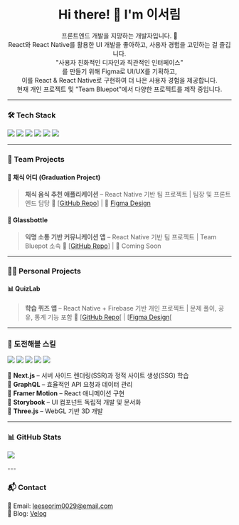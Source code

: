 <h1 align="center">Hi there! 👋 I'm 이서림 </h1>

<p align="center">
  프론트엔드 개발을 지망하는 개발자입니다. 🚀 <br/>
  React와 React Native를 활용한 UI 개발을 좋아하고, 사용자 경험을 고민하는 걸 즐깁니다. <br/>
  "사용자 친화적인 디자인과 직관적인 인터페이스"<br/>
  를 만들기 위해 Figma로 UI/UX를 기획하고, <br/>
  이를 React & React Native로 구현하여 더 나은 사용자 경험을 제공합니다.  <br/>
  현재 개인 프로젝트 및 "Team Bluepot"에서 다양한 프로젝트를 제작 중입니다.  
</p>

---

### 🛠 Tech Stack  

<p align="left">
  <img src="https://img.shields.io/badge/React-61DAFB?style=flat-square&logo=react&logoColor=black"/>
  <img src="https://img.shields.io/badge/React_Native-61DAFB?style=flat-square&logo=react&logoColor=black"/>
  <img src="https://img.shields.io/badge/TypeScript-3178C6?style=flat-square&logo=typescript&logoColor=white"/>
  <img src="https://img.shields.io/badge/Tailwind_CSS-06B6D4?style=flat-square&logo=tailwindcss&logoColor=white"/>
  <img src="https://img.shields.io/badge/Firebase-FFCA28?style=flat-square&logo=firebase&logoColor=black"/>
  <img src="https://img.shields.io/badge/Figma-F24E1E?style=flat-square&logo=figma&logoColor=white"/>
</p>

---

### 👥 Team Projects

#### 🌱 채식 어디 (Graduation Project)

> **채식 음식 추천 애플리케이션** – React Native 기반
> 팀 프로젝트 | 팀장 및 프론트엔드 담당
> 🔗 \[[GitHub Repo](https://github.com/VRRS-Project-Team-GitPage)] | 📱 [Figma Design](https://www.figma.com/proto/Iw4NxpHMFiyFo3bWT6CF3W/%EC%BA%A1%EC%8A%A4%ED%86%A4-%EB%94%94%EC%9E%90%EC%9D%B8-UI-%EC%B5%9C%EC%A2%85?page-id=2%3A647&node-id=2-1016&viewport=-1006%2C617%2C0.56&t=QrVBhkHL52KxprZd-1&scaling=contain&content-scaling=fixed)

#### 💬 Glassbottle

> **익명 소통 기반 커뮤니케이션 앱** – React Native 기반
> 팀 프로젝트 | Team Bluepot 소속
> 🔗 \[[GitHub Repo](https://github.com/T-BluePot/GlassBottle)] | 🚀 Coming Soon

---

### 🙋‍♂️ Personal Projects

#### 📊 QuizLab

> **학습 퀴즈 앱** – React Native + Firebase 기반
> 개인 프로젝트 | 문제 풀이, 공유, 통계 기능 포함
> 🔗 \[[GitHub Repo](https://github.com/Leeseoleem/quizlab)[ | \[[Figma Design](https://www.figma.com/proto/d5X4xySFdeqhXXMhwswDKe/QuizLab-design?page-id=5%3A310&node-id=270-3658&viewport=744%2C651%2C0.17&t=kfCwwFgvez4lWqIT-1&scaling=min-zoom&content-scaling=fixed&starting-point-node-id=242%3A2990)[

---

### 🎯 도전해볼 스킬  

<p align="left">
  <img src="https://img.shields.io/badge/Next.js-000000?style=flat-square&logo=nextdotjs&logoColor=white"/>
  <img src="https://img.shields.io/badge/GraphQL-E10098?style=flat-square&logo=graphql&logoColor=white"/>
  <img src="https://img.shields.io/badge/Framer_Motion-0055FF?style=flat-square&logo=framer&logoColor=white"/>
  <img src="https://img.shields.io/badge/Storybook-FF4785?style=flat-square&logo=storybook&logoColor=white"/>
  <img src="https://img.shields.io/badge/Three.js-000000?style=flat-square&logo=three.js&logoColor=white"/>
</p>

📌 **Next.js** – 서버 사이드 렌더링(SSR)과 정적 사이트 생성(SSG) 학습  
📌 **GraphQL** – 효율적인 API 요청과 데이터 관리  
📌 **Framer Motion** – React 애니메이션 구현  
📌 **Storybook** – UI 컴포넌트 독립적 개발 및 문서화  
📌 **Three.js** – WebGL 기반 3D 개발  

---

### 📊 GitHub Stats  

<p align="left">
  <img src="https://github-readme-stats.vercel.app/api?username=leeseoleem&show_icons=true&theme=tokyonight"/>
</p>
---

### 📬 Contact  

📧 Email: leeseorim0029@email.com  
📝 Blog: [Velog](https://velog.io/@leeseoleem1014)  
